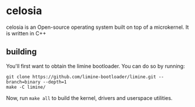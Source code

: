 # celosia 
celosia is an Open-source operating system built on top of a microkernel. 
It is written in C++


## building
You'll first want to obtain the limine bootloader. 
You can do so by running:
```
git clone https://github.com/limine-bootloader/limine.git --branch=binary --depth=1
make -C limine/
```

Now, run `make all` to build the kernel, drivers and userspace utilities.
